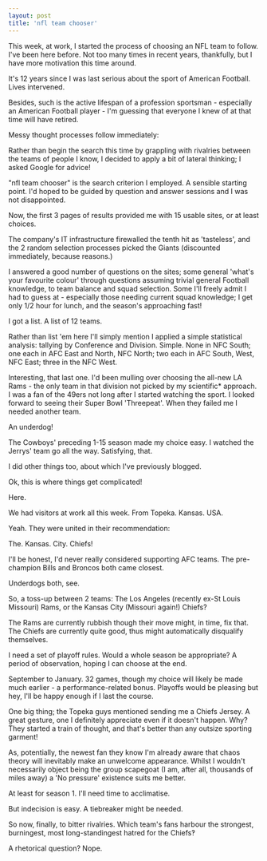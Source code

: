 ```yaml
---
layout: post
title: 'nfl team chooser'
---
```


This week, at work, I started the process of choosing an NFL team to follow.  I've been here before.  Not too many times in recent years, thankfully, but I have more motivation this time around.

It's 12 years since I was last serious about the sport of American Football.  Lives intervened.

Besides, such is the active lifespan of a profession sportsman - especially an American Football player - I'm guessing that everyone I knew of at that time will have retired.

Messy thought processes follow immediately:

Rather than begin the search this time by grappling with rivalries between the teams of people I know, I decided to apply a bit of lateral thinking; I asked Google for advice!

"nfl team chooser" is the search criterion I employed.  A sensible starting point.  I'd hoped to be guided by question and answer sessions and I was not disappointed.

Now, the first 3 pages of results provided me with 15 usable sites, or at least choices.

The company's IT infrastructure firewalled the tenth hit as 'tasteless', and the 2 random selection processes picked the Giants (discounted immediately, because reasons.)

I answered a good number of questions on the sites; some general 'what's your favourite colour' through questions assuming trivial general Football knowledge, to team balance and squad selection.  Some I'll freely admit I had to guess at - especially those needing current squad knowledge; I get only 1/2 hour for lunch, and the season's approaching fast!

I got a list.  A list of 12 teams.

Rather than list 'em here I'll simply mention I applied a simple statistical analysis: tallying by Conference and Division.  Simple.  None in NFC South; one each in AFC East and North, NFC North; two each in AFC South, West, NFC East; three in the NFC West.

Interesting, that last one.  I'd been mulling over choosing the all-new LA Rams - the only team in that division not picked by my scientific* approach.  I was a fan of the 49ers not long after I started watching the sport.  I looked forward to seeing their Super Bowl 'Threepeat'.  When they failed me I needed another team.

An underdog!

The Cowboys' preceding 1-15 season made my choice easy.  I watched the Jerrys' team go all the way.  Satisfying, that.

I did other things too, about which I've previously blogged.

Ok, this is where things get complicated!

Here.

We had visitors at work all this week.  From Topeka.  Kansas.  USA.

Yeah.  They were united in their recommendation:

The.  Kansas.  City.  Chiefs!

I'll be honest, I'd never really considered supporting AFC teams.  The pre-champion Bills and Broncos both came closest.

Underdogs both, see.

So, a toss-up between 2 teams: The Los Angeles (recently ex-St Louis Missouri) Rams, or the Kansas City (Missouri again!) Chiefs?

The Rams are currently rubbish though their move might, in time, fix that.  The Chiefs are currently quite good, thus might automatically disqualify themselves.

I need a set of playoff rules.  Would a whole season be appropriate?  A period of observation, hoping I can choose at the end. 

September to January.  32 games, though my choice will likely be made much earlier - a performance-related bonus.  Playoffs would be pleasing but hey, I'll be happy enough if I last the course.

One big thing; the Topeka guys mentioned sending me a Chiefs Jersey.  A great gesture, one I definitely appreciate even if it doesn't happen.  Why?  They started a train of thought, and that's better than any outsize sporting garment!

As, potentially, the newest fan they know I'm already aware that chaos theory will inevitably make an unwelcome appearance.  Whilst I wouldn't necessarily object being the group scapegoat (I am, after all, thousands of miles away) a 'No pressure' existence suits me better.

At least for season 1.  I'll need time to acclimatise.

But indecision is easy.  A tiebreaker might be needed.

So now, finally, to bitter rivalries.  Which team's fans harbour the strongest, burningest, most long-standingest hatred for the Chiefs‽

A rhetorical question?  Nope.
